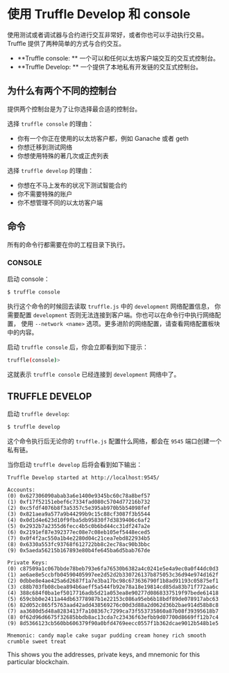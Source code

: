 使用 Truffle Develop 和 console
==============================

使用测试或者调试器与合约进行交互非常好，或者你也可以手动执行交易。 Truffle 提供了两种简单的方式与合约交互。

- **Truffle console: ** 一个可以和任何以太坊客户端交互的交互式控制台。
- **Truffle Develop: ** 一个提供了本地私有开发链的交互式控制台。

## 为什么有两个不同的控制台

提供两个控制台是为了让你选择最合适的控制台。

选择 ```truffle console``` 的理由：

- 你有一个你正在使用的以太坊客户都，例如 Ganache 或者 geth
- 你想迁移到测试网络
- 你想使用特殊的著几次或正虎列表

选择 ```truffle develop``` 的理由：

- 你想在不马上发布的状况下测试智能合约
- 你不需要特殊的账户
- 你不想管理不同的以太坊客户端

## 命令

所有的命令行都需要在你的工程目录下执行。

### CONSOLE

启动 console：

```bash
$ truffle console
```

执行这个命令的时候回去读取 ```truffle.js``` 中的 ```development``` 网络配置信息，
你需要配置 ```development``` 否则无法连接到客户端。你也可以在命令行中执行网络配置，
使用 ```--network <name>``` 选项。更多进阶的网络配置，请查看网络配置板块中的内容。

启动 ```truffle console``` 后，你会立即看到如下提示：

```bash
truffle(console)>
```

这就表示 ```truffle console``` 已经连接到 ```development``` 网络中了。

## TRUFFLE DEVELOP

启动 ```truffle develop```:

```bash
$ truffle develop
```

这个命令执行后无论你的 ```truffle.js``` 配置什么网络，都会在 ```9545``` 端口创建一个私有链。

当你启动 ```truffle develop``` 后将会看到如下输出：

```text
Truffle Develop started at http://localhost:9545/

Accounts:
(0) 0x627306090abab3a6e1400e9345bc60c78a8bef57
(1) 0xf17f52151ebef6c7334fad080c5704d77216b732
(2) 0xc5fdf4076b8f3a5357c5e395ab970b5b54098fef
(3) 0x821aea9a577a9b44299b9c15c88cf3087f3b5544
(4) 0x0d1d4e623d10f9fba5db95830f7d3839406c6af2
(5) 0x2932b7a2355d6fecc4b5c0b6bd44cc31df247a2e
(6) 0x2191ef87e392377ec08e7c08eb105ef5448eced5
(7) 0x0f4f2ac550a1b4e2280d04c21cea7ebd822934b5
(8) 0x6330a553fc93768f612722bb8c2ec78ac90b3bbc
(9) 0x5aeda56215b167893e80b4fe645ba6d5bab767de

Private Keys:
(0) c87509a1c067bbde78beb793e6fa76530b6382a4c0241e5e4a9ec0a0f44dc0d3
(1) ae6ae8e5ccbfb04590405997ee2d52d2b330726137b875053c36d94e974d162f
(2) 0dbbe8e4ae425a6d2687f1a7e3ba17bc98c673636790f1b8ad91193c05875ef1
(3) c88b703fb08cbea894b6aeff5a544fb92e78a18e19814cd85da83b71f772aa6c
(4) 388c684f0ba1ef5017716adb5d21a053ea8e90277d0868337519f97bede61418
(5) 659cbb0e2411a44db63778987b1e22153c086a95eb6b18bdf89de078917abc63
(6) 82d052c865f5763aad42add438569276c00d3d88a2d062d36b2bae914d58b8c8
(7) aa3680d5d48a8283413f7a108367c7299ca73f553735860a87b08f39395618b7
(8) 0f62d96d6675f32685bbdb8ac13cda7c23436f63efbb9d07700d8669ff12b7c4
(9) 8d5366123cb560bb606379f90a0bfd4769eecc0557f1b362dcae9012b548b1e5

Mnemonic: candy maple cake sugar pudding cream honey rich smooth crumble sweet treat
```

This shows you the addresses, private keys, and mnemonic for this particular blockchain.

